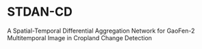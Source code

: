 # STDAN-CD
A Spatial-Temporal Differential Aggregation Network for GaoFen-2 Multitemporal Image in Cropland Change Detection
